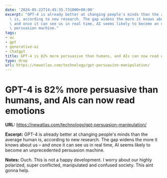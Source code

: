 ```yaml
---
date: '2024-05-22T14:45:35.731000+00:00'
excerpt: "GPT-4 is already better at changing people's minds than the average human\
  \ is, according to new research. The gap widens the more it knows about us \u2013\
  \ and once it can see us in real time, AI seems likely to become an unprecedented\
  \ persuasion machine."
tags:
- ai
- gpt
- generative-ai
- chatgpt
title: GPT-4 is 82% more persuasive than humans, and AIs can now read emotions
type: drop
url: https://newatlas.com/technology/gpt-persuasion-manipulation/
---
```


# GPT-4 is 82% more persuasive than humans, and AIs can now read emotions

**URL:** https://newatlas.com/technology/gpt-persuasion-manipulation/

**Excerpt:** GPT-4 is already better at changing people's minds than the average human is, according to new research. The gap widens the more it knows about us – and once it can see us in real time, AI seems likely to become an unprecedented persuasion machine.

**Notes:**
Ouch. This is not a happy development. I worry about our highly polarized, super conflicted, manipulated and confused society. This aint gonna help.

